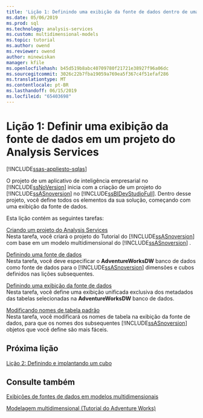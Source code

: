 ```yaml
---
title: 'Lição 1: Definindo uma exibição da fonte de dados dentro de uma análise de projeto de serviços | Microsoft Docs'
ms.date: 05/06/2019
ms.prod: sql
ms.technology: analysis-services
ms.custom: multidimensional-models
ms.topic: tutorial
ms.author: owend
ms.reviewer: owend
author: minewiskan
manager: kfile
ms.openlocfilehash: b45d519b8abc40709780f21721e38927f96a06dc
ms.sourcegitcommit: 3026c22b7fba19059a769ea5f367c4f51efaf286
ms.translationtype: MT
ms.contentlocale: pt-BR
ms.lasthandoff: 06/15/2019
ms.locfileid: "65403698"
---
```

# <a name="lesson-1-defining-a-data-source-view-within-an-analysis-services-project"></a>Lição 1: Definir uma exibição da fonte de dados em um projeto do Analysis Services
[!INCLUDE[ssas-appliesto-sqlas](../../includes/ssas-appliesto-sqlas.md)]

O projeto de um aplicativo de inteligência empresarial no [!INCLUDE[ssNoVersion](../../includes/ssnoversion-md.md)] inicia com a criação de um projeto do [!INCLUDE[ssASnoversion](../../includes/ssasnoversion-md.md)] no [!INCLUDE[ssBIDevStudioFull](../../includes/ssbidevstudiofull-md.md)]. Dentro desse projeto, você define todos os elementos da sua solução, começando com uma exibição da fonte de dados.  
  
Esta lição contém as seguintes tarefas:  
  
[Criando um projeto do Analysis Services](lesson-1-1-creating-an-analysis-services-project.md)  
Nesta tarefa, você criará o projeto do Tutorial do [!INCLUDE[ssASnoversion](../../includes/ssasnoversion-md.md)] com base em um modelo multidimensional do [!INCLUDE[ssASnoversion](../../includes/ssasnoversion-md.md)] .  
  
[Definindo uma fonte de dados](lesson-1-2-defining-a-data-source.md)  
Nesta tarefa, você deve especificar o **AdventureWorksDW** banco de dados como fonte de dados para o [!INCLUDE[ssASnoversion](../../includes/ssasnoversion-md.md)] dimensões e cubos definidos nas lições subsequentes.  
  
[Definindo uma exibição da fonte de dados](lesson-1-3-defining-a-data-source-view.md)  
Nesta tarefa, você define uma exibição unificada exclusiva dos metadados das tabelas selecionadas na **AdventureWorksDW** banco de dados.  
  
[Modificando nomes de tabela padrão](lesson-1-4-modifying-default-table-names.md)  
Nesta tarefa, você modificará os nomes de tabela na exibição da fonte de dados, para que os nomes dos subsequentes [!INCLUDE[ssASnoversion](../../includes/ssasnoversion-md.md)] objetos que você define são mais fáceis.  
  
  
## <a name="next-lesson"></a>Próxima lição  
[Lição 2: Definindo e implantando um cubo](lesson-2-defining-and-deploying-a-cube.md)  
  
## <a name="see-also"></a>Consulte também  
[Exibições de fontes de dados em modelos multidimensionais](../multidimensional-models/data-source-views-in-multidimensional-models.md)   

[Modelagem multidimensional &#40;Tutorial do Adventure Works&#41;](multidimensional-modeling-adventure-works-tutorial.md)   
  
